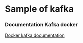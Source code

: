 # Sample of kafka

### Documentation Kafka docker 
[Docker kafka documentation](https://docs.confluent.io/platform/current/installation/docker/config-reference.html)